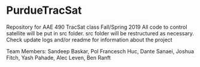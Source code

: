 # PurdueTracSat
Repository for AAE 490 TracSat class Fall/Spring 2019
All code to control satellite will be put in src folder. src folder will be restructured as necessary.
Check update logs and/or readme for information about the project


Team Members:
Sandeep Baskar, Pol Francesch Huc, Dante Sanaei, Joshua Fitch, Yash Pahade, Alec Leven, Ben Ranft
